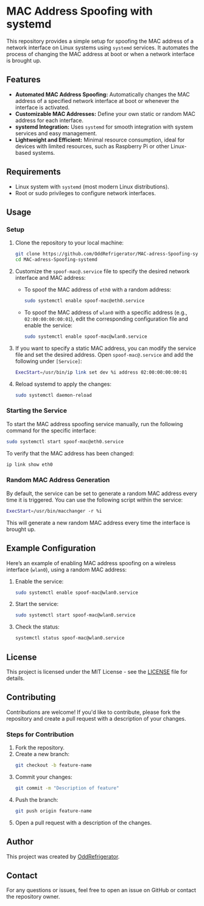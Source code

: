 # MAC Address Spoofing with systemd

This repository provides a simple setup for spoofing the MAC address of a network interface on Linux systems using `systemd` services. It automates the process of changing the MAC address at boot or when a network interface is brought up.

## Features

- **Automated MAC Address Spoofing:** Automatically changes the MAC address of a specified network interface at boot or whenever the interface is activated.
- **Customizable MAC Addresses:** Define your own static or random MAC address for each interface.
- **systemd Integration:** Uses `systemd` for smooth integration with system services and easy management.
- **Lightweight and Efficient:** Minimal resource consumption, ideal for devices with limited resources, such as Raspberry Pi or other Linux-based systems.

## Requirements

- Linux system with `systemd` (most modern Linux distributions).
- Root or sudo privileges to configure network interfaces.

## Usage

### Setup

1. Clone the repository to your local machine:
   ```bash
   git clone https://github.com/OddRefrigerator/MAC-adress-Spoofing-systemd.git
   cd MAC-adress-Spoofing-systemd
   ```

2. Customize the `spoof-mac@.service` file to specify the desired network interface and MAC address:

   - To spoof the MAC address of `eth0` with a random address:
     ```bash
     sudo systemctl enable spoof-mac@eth0.service
     ```

   - To spoof the MAC address of `wlan0` with a specific address (e.g., `02:00:00:00:00:01`), edit the corresponding configuration file and enable the service:
     ```bash
     sudo systemctl enable spoof-mac@wlan0.service
     ```

3. If you want to specify a static MAC address, you can modify the service file and set the desired address. Open `spoof-mac@.service` and add the following under `[Service]`:

   ```bash
   ExecStart=/usr/bin/ip link set dev %i address 02:00:00:00:00:01
   ```

4. Reload systemd to apply the changes:
   ```bash
   sudo systemctl daemon-reload
   ```

### Starting the Service

To start the MAC address spoofing service manually, run the following command for the specific interface:

```bash
sudo systemctl start spoof-mac@eth0.service
```

To verify that the MAC address has been changed:

```bash
ip link show eth0
```

### Random MAC Address Generation

By default, the service can be set to generate a random MAC address every time it is triggered. You can use the following script within the service:

```bash
ExecStart=/usr/bin/macchanger -r %i
```

This will generate a new random MAC address every time the interface is brought up.

## Example Configuration

Here’s an example of enabling MAC address spoofing on a wireless interface (`wlan0`), using a random MAC address:

1. Enable the service:
   ```bash
   sudo systemctl enable spoof-mac@wlan0.service
   ```

2. Start the service:
   ```bash
   sudo systemctl start spoof-mac@wlan0.service
   ```

3. Check the status:
   ```bash
   systemctl status spoof-mac@wlan0.service
   ```

## License

This project is licensed under the MIT License - see the [LICENSE](LICENSE) file for details.

## Contributing

Contributions are welcome! If you'd like to contribute, please fork the repository and create a pull request with a description of your changes.

### Steps for Contribution

1. Fork the repository.
2. Create a new branch:
   ```bash
   git checkout -b feature-name
   ```
3. Commit your changes:
   ```bash
   git commit -m "Description of feature"
   ```
4. Push the branch:
   ```bash
   git push origin feature-name
   ```
5. Open a pull request with a description of the changes.

## Author

This project was created by [OddRefrigerator](https://github.com/OddRefrigerator).

## Contact

For any questions or issues, feel free to open an issue on GitHub or contact the repository owner.
